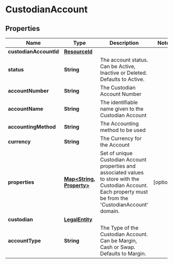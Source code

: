 

# CustodianAccount


## Properties

Name | Type | Description | Notes
------------ | ------------- | ------------- | -------------
**custodianAccountId** | [**ResourceId**](ResourceId.md) |  | 
**status** | **String** | The account status. Can be Active, Inactive or Deleted. Defaults to Active. | 
**accountNumber** | **String** | The Custodian Account Number | 
**accountName** | **String** | The identifiable name given to the Custodian Account | 
**accountingMethod** | **String** | The Accounting method to be used | 
**currency** | **String** | The Currency for the Account | 
**properties** | [**Map&lt;String, Property&gt;**](Property.md) | Set of unique Custodian Account properties and associated values to store with the Custodian Account. Each property must be from the &#39;CustodianAccount&#39; domain. |  [optional]
**custodian** | [**LegalEntity**](LegalEntity.md) |  | 
**accountType** | **String** | The Type of the Custodian Account. Can be Margin, Cash or Swap. Defaults to Margin. | 




